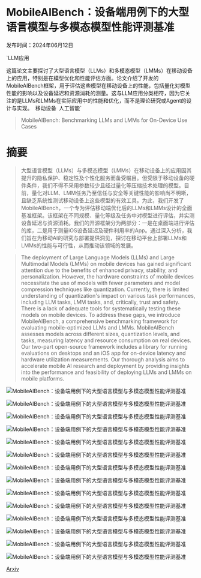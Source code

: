 # MobileAIBench：设备端用例下的大型语言模型与多模态模型性能评测基准

发布时间：2024年06月12日

`LLM应用

这篇论文主要探讨了大型语言模型（LLMs）和多模态模型（LMMs）在移动设备上的应用，特别是在模型优化和性能评估方面。论文介绍了开发的MobileAIBench框架，用于评估这些模型在移动设备上的性能，包括量化对模型性能的影响以及设备延迟和资源消耗的测量。这与LLM应用分类相符，因为它关注的是LLMs和LMMs在实际应用中的性能和优化，而不是理论研究或Agent的设计与实现。` `移动设备` `人工智能`

> MobileAIBench: Benchmarking LLMs and LMMs for On-Device Use Cases

# 摘要

> 大型语言模型（LLMs）与多模态模型（LMMs）在移动设备上的应用因其提升的隐私保护、稳定性及个性化服务而备受瞩目。但受限于移动设备的硬件条件，我们不得不采用参数较少且经过量化等压缩技术处理的模型。目前，量化对LLM、LMM任务乃至信任与安全等关键性能的影响尚不明晰，且缺乏系统性测试移动设备上这些模型的有效工具。为此，我们开发了MobileAIBench，一个专为评估移动端优化后的LLMs和LMMs设计的全面基准框架。该框架在不同规模、量化等级及任务中对模型进行评估，并实测设备延迟与资源消耗。我们的开源框架分为两部分：一是在桌面端进行评估的库，二是用于测量iOS设备延迟及硬件利用率的App。通过深入分析，我们旨在为移动AI的研究与部署提供洞见，探讨在移动平台上部署LLMs和LMMs的性能与可行性，从而推动该领域的发展。

> The deployment of Large Language Models (LLMs) and Large Multimodal Models (LMMs) on mobile devices has gained significant attention due to the benefits of enhanced privacy, stability, and personalization. However, the hardware constraints of mobile devices necessitate the use of models with fewer parameters and model compression techniques like quantization. Currently, there is limited understanding of quantization's impact on various task performances, including LLM tasks, LMM tasks, and, critically, trust and safety. There is a lack of adequate tools for systematically testing these models on mobile devices. To address these gaps, we introduce MobileAIBench, a comprehensive benchmarking framework for evaluating mobile-optimized LLMs and LMMs. MobileAIBench assesses models across different sizes, quantization levels, and tasks, measuring latency and resource consumption on real devices. Our two-part open-source framework includes a library for running evaluations on desktops and an iOS app for on-device latency and hardware utilization measurements. Our thorough analysis aims to accelerate mobile AI research and deployment by providing insights into the performance and feasibility of deploying LLMs and LMMs on mobile platforms.

![MobileAIBench：设备端用例下的大型语言模型与多模态模型性能评测基准](../../../paper_images/2406.10290/x1.png)

![MobileAIBench：设备端用例下的大型语言模型与多模态模型性能评测基准](../../../paper_images/2406.10290/APP_NLP.png)

![MobileAIBench：设备端用例下的大型语言模型与多模态模型性能评测基准](../../../paper_images/2406.10290/x2.png)

![MobileAIBench：设备端用例下的大型语言模型与多模态模型性能评测基准](../../../paper_images/2406.10290/x3.png)

![MobileAIBench：设备端用例下的大型语言模型与多模态模型性能评测基准](../../../paper_images/2406.10290/x4.png)

![MobileAIBench：设备端用例下的大型语言模型与多模态模型性能评测基准](../../../paper_images/2406.10290/x5.png)

![MobileAIBench：设备端用例下的大型语言模型与多模态模型性能评测基准](../../../paper_images/2406.10290/x6.png)

![MobileAIBench：设备端用例下的大型语言模型与多模态模型性能评测基准](../../../paper_images/2406.10290/x7.png)

![MobileAIBench：设备端用例下的大型语言模型与多模态模型性能评测基准](../../../paper_images/2406.10290/x8.png)

![MobileAIBench：设备端用例下的大型语言模型与多模态模型性能评测基准](../../../paper_images/2406.10290/x9.png)

![MobileAIBench：设备端用例下的大型语言模型与多模态模型性能评测基准](../../../paper_images/2406.10290/x10.png)

![MobileAIBench：设备端用例下的大型语言模型与多模态模型性能评测基准](../../../paper_images/2406.10290/x11.png)

![MobileAIBench：设备端用例下的大型语言模型与多模态模型性能评测基准](../../../paper_images/2406.10290/x12.png)

![MobileAIBench：设备端用例下的大型语言模型与多模态模型性能评测基准](../../../paper_images/2406.10290/x13.png)

[Arxiv](https://arxiv.org/abs/2406.10290)